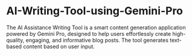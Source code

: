 # AI-Writing-Tool-using-Gemini-Pro
The AI Assistance Writing Tool is a smart content generation application powered by Gemini Pro, designed to help users effortlessly create high-quality, engaging, and informative blog posts. The tool generates text-based content based on user input.
